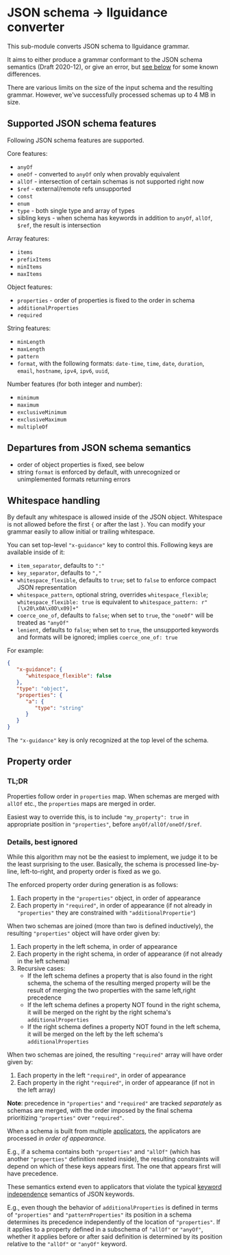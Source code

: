 # JSON schema -> llguidance converter

This sub-module converts JSON schema to llguidance grammar.

It aims to either produce a grammar conformant to the JSON schema semantics (Draft 2020-12), or give an error,
but [see below](#departures-from-json-schema-semantics) for some known differences.

There are various limits on the size of the input schema and the resulting grammar.
However, we've successfully processed schemas up to 4 MB in size.

## Supported JSON schema features

Following JSON schema features are supported.

Core features:

- `anyOf`
- `oneOf` - converted to `anyOf` only when provably equivalent
- `allOf` - intersection of certain schemas is not supported right now
- `$ref` - external/remote refs unsupported
- `const`
- `enum`
- `type` - both single type and array of types
- sibling keys - when schema has keywords in addition to `anyOf`, `allOf`, `$ref`, the result is intersection

Array features:

- `items`
- `prefixItems`
- `minItems`
- `maxItems`

Object features:

- `properties` - order of properties is fixed to the order in schema
- `additionalProperties`
- `required`

String features:

- `minLength`
- `maxLength`
- `pattern`
- `format`, with the following formats: `date-time`, `time`, `date`, `duration`, `email`, `hostname`, `ipv4`, `ipv6`, `uuid`,

Number features (for both integer and number):

- `minimum`
- `maximum`
- `exclusiveMinimum`
- `exclusiveMaximum`
- `multipleOf`

## Departures from JSON schema semantics

- order of object properties is fixed, see below
- string `format` is enforced by default, with unrecognized or unimplemented formats returning errors

## Whitespace handling

By default any whitespace is allowed inside of the JSON object.
Whitespace is not allowed before the first `{` or after the last `}`.
You can modify your grammar easily to allow initial or trailing whitespace.

You can set top-level `"x-guidance"` key to control this.
Following keys are available inside of it:

- `item_separator`, defaults to `":"`
- `key_separator`, defaults to `","`
- `whitespace_flexible`, defaults to `true`; set to `false` to enforce compact JSON representation
- `whitespace_pattern`, optional string, overrides `whitespace_flexible`;
  `whitespace_flexible: true` is equivalent to `whitespace_pattern: r"[\x20\x0A\x0D\x09]+"`
- `coerce_one_of`, defaults to `false`; when set to `true`, the `"oneOf"` will be treated as `"anyOf"`
- `lenient`, defaults to `false`; when set to `true`, the unsupported keywords and formats will be ignored; implies `coerce_one_of: true`

For example:

```json
{
   "x-guidance": {
      "whitespace_flexible": false
   },
   "type": "object",
   "properties": {
      "a": {
         "type": "string"
      }
   }
}
```

The `"x-guidance"` key is only recognized at the top level of the schema.


## Property order

### TL;DR

Properties follow order in `properties` map.
When schemas are merged with `allOf` etc., the `properties` maps are merged in order.

Easiest way to override this, is to include `"my_property": true` in appropriate position in `"properties"`,
before `anyOf/allOf/oneOf/$ref`.

### Details, best ignored

While this algorithm may not be the easiest to implement, we judge it to be the least surprising to the user.
Basically, the schema is processed line-by-line, left-to-right, and property order is fixed as we go.

The enforced property order during generation is as follows:
1. Each property in the `"properties"` object, in order of appearance
2. Each property in `"required"`, in order of appearance (if not already in `"properties"` they are constrained with `"additionalPropertie"`)

When two schemas are joined (more than two is defined inductively), the resulting `"properties"` object will have order given by:
1. Each property in the left schema, in order of appearance
2. Each property in the right schema, in order of appearance (if not already in the left schema)
3. Recursive cases: 
   - If the left schema defines a property that is also found in the right schema, the schema of the resulting merged property will be the result of merging the two properties with the same left,right precedence
   - If the left schema defines a property NOT found in the right schema, it will be merged on the right by the right schema's `additionalProperties`
   - If the right schema defines a property NOT found in the left schema, it will be merged on the left by the left schema's `additionalProperties`

When two schemas are joined, the resulting `"required"` array will have order given by:
1. Each property in the left `"required"`, in order of appearance
2. Each property in the right `"required"`, in order of appearance (if not in the left array)

**Note**: precedence in `"properties"` and `"required"` are tracked *separately* as schemas are merged, with the order imposed by the final schema prioritizing `"properties"` over `"required"`.

When a schema is built from multiple [applicators](https://json-schema.org/draft/2020-12/vocab/applicator), the applicators are processed *in order of appearance*.

E.g., if a schema contains both `"properties"` and `"allOf"` (which has another `"properties"` definition nested inside), the resulting constraints will depend on which of these keys appears first. The one that appears first will have precedence.

These semantics extend even to applicators that violate the typical [keyword independence](https://json-schema.org/draft/2020-12/json-schema-core#section-10.1) semantics of JSON keywords.

E.g., even though the behavior of `additionalProperties` is defined in terms of `"properties"` and `"patternProperties"` its position in a schema determines its precedence independently of the location of `"properties"`. If it applies to a property defined in a subschema of `"allOf"` or `"anyOf"`, whether it applies before or after said definition is determined by its position relative to the `"allOf"` or `"anyOf"` keyword.
